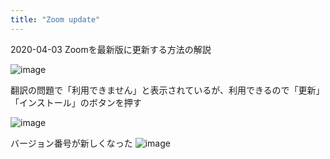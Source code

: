 ```yaml
---
title: "Zoom update"
---
```


2020-04-03 Zoomを最新版に更新する方法の解説

![image](https://gyazo.com/7d18c16998e08145a87598cbd785ba0b/thumb/1000)

翻訳の問題で「利用できません」と表示されているが、利用できるので「更新」「インストール」のボタンを押す

![image](https://gyazo.com/5c22c4bb03d92b3990721da20aea43f0/thumb/1000)

バージョン番号が新しくなった
![image](https://gyazo.com/a4add3ea2feef583d602af397f51f435/thumb/1000)